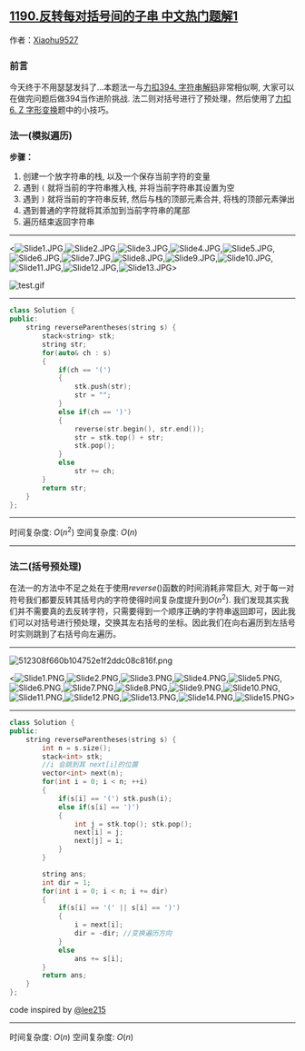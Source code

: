 ## [1190.反转每对括号间的子串 中文热门题解1](https://leetcode.cn/problems/reverse-substrings-between-each-pair-of-parentheses/solutions/100000/zhan-dong-tu-yan-shi-by-xiaohu9527-hua8)

作者：[Xiaohu9527](https://leetcode.cn/u/Xiaohu9527)
### 前言
今天终于不用瑟瑟发抖了...本题法一与[力扣394. 字符串解码](https://leetcode-cn.com/problems/decode-string/)非常相似啊, 大家可以在做完问题后做394当作进阶挑战. 法二则对括号进行了预处理，然后使用了[力扣6. Z 字形变换](https://leetcode-cn.com/problems/zigzag-conversion/)题中的小技巧。
### 法一(模拟遍历)
**步骤：**
1. 创建一个放字符串的栈, 以及一个保存当前字符的变量
2. 遇到 `(` 就将当前的字符串推入栈, 并将当前字符串其设置为空
3. 遇到 `)` 就将当前的字符串反转, 然后与栈的顶部元素合并, 将栈的顶部元素弹出
4. 遇到普通的字符就将其添加到当前字符串的尾部
5. 遍历结束返回字符串
**********************
<![Slide1.JPG](https://pic.leetcode-cn.com/1621974621-gCIoqX-Slide1.JPG),![Slide2.JPG](https://pic.leetcode-cn.com/1621974664-KGWhrB-Slide2.JPG),![Slide3.JPG](https://pic.leetcode-cn.com/1621974696-GIjJow-Slide3.JPG),![Slide4.JPG](https://pic.leetcode-cn.com/1621974701-GYesmp-Slide4.JPG),![Slide5.JPG](https://pic.leetcode-cn.com/1621974708-uAmodD-Slide5.JPG),![Slide6.JPG](https://pic.leetcode-cn.com/1621974714-OgDUGE-Slide6.JPG),![Slide7.JPG](https://pic.leetcode-cn.com/1621974721-OuUWOd-Slide7.JPG),![Slide8.JPG](https://pic.leetcode-cn.com/1621974726-VuKwsk-Slide8.JPG),![Slide9.JPG](https://pic.leetcode-cn.com/1621974730-HrFmCB-Slide9.JPG),![Slide10.JPG](https://pic.leetcode-cn.com/1621974362-cUgSmj-Slide10.JPG),![Slide11.JPG](https://pic.leetcode-cn.com/1621974734-SbbLBt-Slide11.JPG),![Slide12.JPG](https://pic.leetcode-cn.com/1621974369-JVprPw-Slide12.JPG),![Slide13.JPG](https://pic.leetcode-cn.com/1621975098-XXEZOy-Slide13.JPG)>

![test.gif](https://pic.leetcode-cn.com/1621975006-LMOeQR-test.gif)
**********************
```cpp
class Solution {
public:
    string reverseParentheses(string s) {
        stack<string> stk;
        string str;
        for(auto& ch : s)
        {
            if(ch == '(')
            {
                stk.push(str);
                str = "";
            }
            else if(ch == ')')
            {
                reverse(str.begin(), str.end());
                str = stk.top() + str;
                stk.pop();
            }
            else
                str += ch;
        }
        return str;
    }
};
```
************************
时间复杂度: $O(n^2)$
空间复杂度: $O(n)$
*************************
### 法二(括号预处理)
在法一的方法中不足之处在于使用$reverse()$函数的时间消耗非常巨大, 对于每一对符号我们都要反转其括号内的字符使得时间复杂度提升到$O(n^2)$. 我们发现其实我们并不需要真的去反转字符，只需要得到一个顺序正确的字符串返回即可，因此我们可以对括号进行预处理，交换其左右括号的坐标。因此我们在向右遍历到左括号时实则跳到了右括号向左遍历。
***************************
![512308f660b104752e1f2ddc08c816f.png](https://pic.leetcode-cn.com/1621979380-bwGLaE-512308f660b104752e1f2ddc08c816f.png)

<![Slide1.PNG](https://pic.leetcode-cn.com/1622002362-lgNJOy-Slide1.PNG),![Slide2.PNG](https://pic.leetcode-cn.com/1622002365-oOukGf-Slide2.PNG),![Slide3.PNG](https://pic.leetcode-cn.com/1622002368-skWvWG-Slide3.PNG),![Slide4.PNG](https://pic.leetcode-cn.com/1622002371-EGOQNI-Slide4.PNG),![Slide5.PNG](https://pic.leetcode-cn.com/1622002373-ieyerP-Slide5.PNG),![Slide6.PNG](https://pic.leetcode-cn.com/1622002376-TJHQBr-Slide6.PNG),![Slide7.PNG](https://pic.leetcode-cn.com/1622002379-SNaPUu-Slide7.PNG),![Slide8.PNG](https://pic.leetcode-cn.com/1622002381-KSsqcv-Slide8.PNG),![Slide9.PNG](https://pic.leetcode-cn.com/1622002384-tYVJgB-Slide9.PNG),![Slide10.PNG](https://pic.leetcode-cn.com/1622002386-lDfStN-Slide10.PNG),![Slide11.PNG](https://pic.leetcode-cn.com/1622002388-TiQWdl-Slide11.PNG),![Slide12.PNG](https://pic.leetcode-cn.com/1622002390-rtIrbO-Slide12.PNG),![Slide13.PNG](https://pic.leetcode-cn.com/1622002393-meeaws-Slide13.PNG),![Slide14.PNG](https://pic.leetcode-cn.com/1622002900-ecEMod-Slide14.PNG),![Slide15.PNG](https://pic.leetcode-cn.com/1622002904-ccwPvk-Slide15.PNG)>
***********************
```cpp
class Solution {
public:
    string reverseParentheses(string s) {
        int n = s.size();
        stack<int> stk;
        //i 会跳到其 next[i]的位置
        vector<int> next(n);
        for(int i = 0; i < n; ++i)
        {
            if(s[i] == '(') stk.push(i);
            else if(s[i] == ')')
            {
                int j = stk.top(); stk.pop();
                next[i] = j;
                next[j] = i;
            }
        }

        string ans;
        int dir = 1;
        for(int i = 0; i < n; i += dir)
        {
            if(s[i] == '(' || s[i] == ')')
            {
                i = next[i];
                dir = -dir; //变换遍历方向
            }
            else
                ans += s[i];
        }
        return ans;
    }
};
```
code inspired by [@lee215](https://leetcode.com/lee215/) 
****************
时间复杂度: $O(n)$
空间复杂度: $O(n)$
